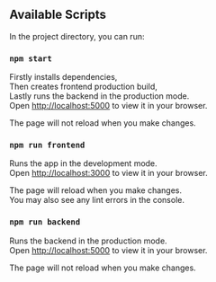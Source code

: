 ## Available Scripts

In the project directory, you can run:

### `npm start`

Firstly installs dependencies,\
Then creates frontend production build,\
Lastly runs the backend in the production mode.\
Open [http://localhost:5000](http://localhost:5000) to view it in your browser.

The page will not reload when you make changes.

### `npm run frontend`

Runs the app in the development mode.\
Open [http://localhost:3000](http://localhost:3000) to view it in your browser.

The page will reload when you make changes.\
You may also see any lint errors in the console.

### `npm run backend`

Runs the backend in the production mode.\
Open [http://localhost:5000](http://localhost:5000) to view it in your browser.

The page will not reload when you make changes.
